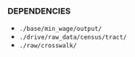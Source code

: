 ### DEPENDENCIES 
- `./base/min_wage/output/`
- `./drive/raw_data/census/tract/`
- `./raw/crosswalk/`